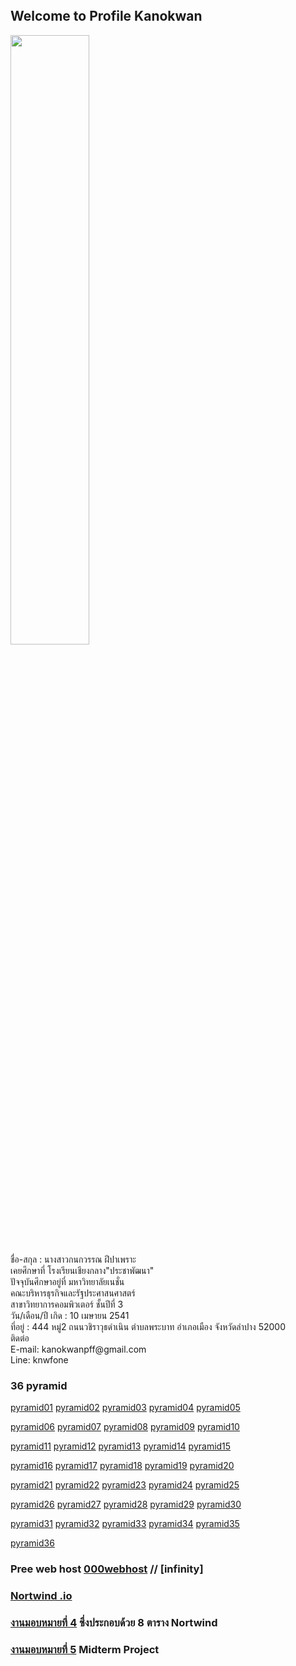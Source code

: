 <html>
<meta name="viewport" content="width=device-width, initial-scale=1">
<link rel="stylesheet" href="https://www.w3schools.com/w3css/4/w3.css">
<body>
    <div class="w3-container">
        <br /> <br /> <br /> 
  
</div>
</body>
</html>


## Welcome to Profile Kanokwan
<img src="fon.png" class="w3-round-xxlarge" w3-center style="width:50%">
<br>ชื่อ-สกุล : นางสาวกนกวรรณ ฝีปาเพราะ
<br>เคยศึกษาที่ โรงเรียนเชียงกลาง"ประชาพัฒนา"
<br>ปัจจุบันศึกษาอยู่ที่ มหาวิทยาลัยเนชั่น
<br>คณะบริหารธุรกิจและรัฐประศาสนศาสตร์
<br>สาขาวิทยาการคอมพิวเตอร์ ชั้นปีที่ 3
<br>วัน/เดือน/ปี เกิด : 10 เมษายน 2541
<br>ที่อยู่ : 444 หมู่2 ถนนวชิราวุธดำเนิน ตำบลพระบาท อำเภอเมือง จังหวัดลำปาง 52000
<br>ติดต่อ
<br>E-mail: kanokwanpff@gmail.com
<br>Line: knwfone

### 36 pyramid
<a href="https://github.com/kanokwanfpp/wedPyramidPHP/blob/master/fon_01.php" class="button">pyramid01</a>
<a href="https://github.com/kanokwanfpp/wedPyramidPHP/blob/master/fon_02.php" class="button">pyramid02</a>
<a href="https://github.com/kanokwanfpp/wedPyramidPHP/blob/master/fon_03.php" class="button">pyramid03</a>
<a href="https://github.com/kanokwanfpp/wedPyramidPHP/blob/master/fon_04.php" class="button">pyramid04</a>
<a href="https://github.com/kanokwanfpp/wedPyramidPHP/blob/master/fon_05.php" class="button">pyramid05</a>

<a href="https://github.com/kanokwanfpp/wedPyramidPHP/blob/master/fon_06.php" class="button">pyramid06</a>
<a href="https://github.com/kanokwanfpp/wedPyramidPHP/blob/master/fon_07.php" class="button">pyramid07</a>
<a href="https://github.com/kanokwanfpp/wedPyramidPHP/blob/master/fon_08.php" class="button">pyramid08</a>
<a href="https://github.com/kanokwanfpp/wedPyramidPHP/blob/master/fon_09.php" class="button">pyramid09</a>
<a href="https://github.com/kanokwanfpp/wedPyramidPHP/blob/master/fon_10.php" class="button">pyramid10</a>

<a href="https://github.com/kanokwanfpp/wedPyramidPHP/blob/master/fon_11.php" class="button">pyramid11</a>
<a href="https://github.com/kanokwanfpp/wedPyramidPHP/blob/master/fon_12.php" class="button">pyramid12</a>
<a href="https://github.com/kanokwanfpp/wedPyramidPHP/blob/master/fon_13.php" class="button">pyramid13</a>
<a href="https://github.com/kanokwanfpp/wedPyramidPHP/blob/master/fon_14.php" class="button">pyramid14</a>
<a href="https://github.com/kanokwanfpp/wedPyramidPHP/blob/master/fon_15.php" class="button">pyramid15</a>

<a href="https://github.com/kanokwanfpp/wedPyramidPHP/blob/master/fon_16.php" class="button">pyramid16</a>
<a href="https://github.com/kanokwanfpp/wedPyramidPHP/blob/master/fon_17.php" class="button">pyramid17</a>
<a href="https://github.com/kanokwanfpp/wedPyramidPHP/blob/master/fon_18.php" class="button">pyramid18</a>
<a href="https://github.com/kanokwanfpp/wedPyramidPHP/blob/master/fon_19.php" class="button">pyramid19</a>
<a href="https://github.com/kanokwanfpp/wedPyramidPHP/blob/master/fon_20.php" class="button">pyramid20</a>

<a href="https://github.com/kanokwanfpp/wedPyramidPHP/blob/master/fon_21.php" class="button">pyramid21</a>
<a href="https://github.com/kanokwanfpp/wedPyramidPHP/blob/master/fon_22.php" class="button">pyramid22</a>
<a href="https://github.com/kanokwanfpp/wedPyramidPHP/blob/master/fon_23.php" class="button">pyramid23</a>
<a href="https://github.com/kanokwanfpp/wedPyramidPHP/blob/master/fon_24.php" class="button">pyramid24</a>
<a href="https://github.com/kanokwanfpp/wedPyramidPHP/blob/master/fon_25.php" class="button">pyramid25</a>

<a href="https://github.com/kanokwanfpp/wedPyramidPHP/blob/master/fon_26.php" class="button">pyramid26</a>
<a href="https://github.com/kanokwanfpp/wedPyramidPHP/blob/master/fon_27.php" class="button">pyramid27</a>
<a href="https://github.com/kanokwanfpp/wedPyramidPHP/blob/master/fon_28.php" class="button">pyramid28</a>
<a href="https://github.com/kanokwanfpp/wedPyramidPHP/blob/master/fon_29.php" class="button">pyramid29</a>
<a href="https://github.com/kanokwanfpp/wedPyramidPHP/blob/master/fon_30.php" class="button">pyramid30</a>

<a href="https://github.com/kanokwanfpp/wedPyramidPHP/blob/master/fon_31.php" class="button">pyramid31</a>
<a href="https://github.com/kanokwanfpp/wedPyramidPHP/blob/master/fon_32.php" class="button">pyramid32</a>
<a href="https://github.com/kanokwanfpp/wedPyramidPHP/blob/master/fon_33.php" class="button">pyramid33</a>
<a href="https://github.com/kanokwanfpp/wedPyramidPHP/blob/master/fon_34.php" class="button">pyramid34</a>
<a href="https://github.com/kanokwanfpp/wedPyramidPHP/blob/master/fon_35.php" class="button">pyramid35</a>

<a href="https://github.com/kanokwanfpp/wedPyramidPHP/blob/master/fon_36.php" class="button">pyramid36</a>


### Pree web host [000webhost](https://fon123.000webhostapp.com/fon_01.php) // [infinity]


### [Nortwind .io](https://github.com/kanokwanfpp/Nothwind) 


### [งานมอบหมายที่ 4](https://github.com/kanokwanfpp/Nothwind/blob/master/northwind.sql) ซึ่งประกอบด้วย 8 ตาราง Nortwind


### [งานมอบหมายที่ 5](https://github.com/kanokwanfpp/Midterm-project/blob/master/สิ่งที่ทำสำเร็จ.pdf) Midterm Project 

